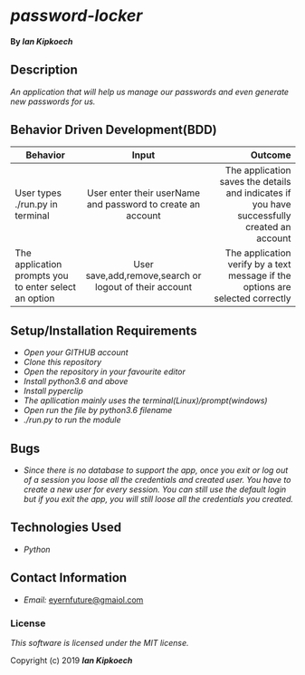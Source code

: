 # _password-locker_

#### By _Ian Kipkoech_

## Description

_An application that will help us manage our passwords and even generate new passwords for us._

## Behavior Driven Development(BDD)

| Behavior        | Input           | Outcome  |
| ------------- |:-------------:| -----:|
| User types ./run.py in terminal | User enter their userName and password to create an account | The application saves the details and indicates if you have successfully created an account |
| The application prompts you to enter select an option | User save,add,remove,search or logout of their account | The application verify by a text message if the options are selected correctly |


## Setup/Installation Requirements

* _Open your GITHUB account_
* _Clone this repository_
* _Open the repository in your favourite editor_
* _Install python3.6 and above_
* _Install pyperclip_
* _The apllication mainly uses the terminal(Linux)/prompt(windows)_
* _Open run the file by python3.6 filename_
* _./run.py to run the module_


## Bugs

* _Since there is no database to support the app, once you exit or log out of a session you loose all the credentials and    created user. You have to create a new user for every session. You can still use the default login but if you exit the app, you will still loose all the credentials you created._

## Technologies Used

* _Python_

## Contact Information

* _Email:_ eyernfuture@gmaiol.com

### License

*This software is licensed under the MIT license.*

Copyright (c) 2019 **_Ian Kipkoech_**

